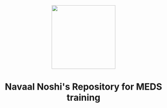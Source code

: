  <div align="center">
  <img width="200" height="200" src="https://encrypted-tbn0.gstatic.com/images?q=tbn:ANd9GcSIgExQzqogNdKC7uojGWf0ulHKKUPSAJMB7w&s">
  <h1>Navaal Noshi's Repository for MEDS training</h1>
</div>

